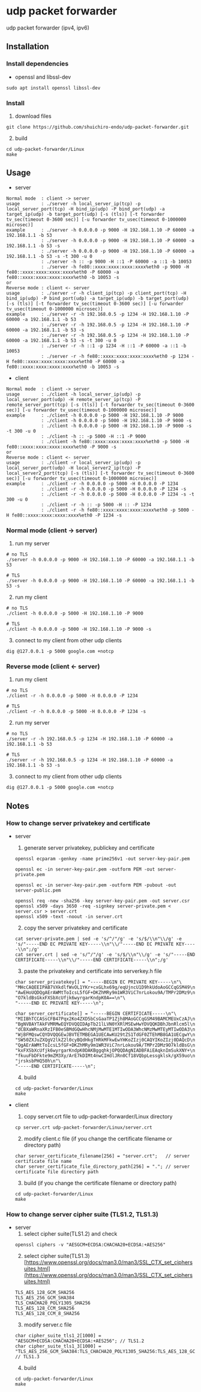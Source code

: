 # udp packet forwarder

udp packet forwarder (ipv4, ipv6)

## Installation
### Install dependencies
- openssl and libssl-dev
```
sudo apt install openssl libssl-dev
```

### Install
1. download files
```
git clone https://github.com/shuichiro-endo/udp-packet-forwarder.git
```

2. build
```
cd udp-packet-forwarder/Linux
make
```

## Usage
- server
```
Normal mode  : client -> server
usage        : ./server -h local_server_ip(tcp) -p local_server_port(tcp) -H bind_ip(udp) -P bind_port(udp) -a target_ip(udp) -b target_port(udp) [-s (tls)] [-t forwarder tv_sec(timeout 0-3600 sec)] [-u forwarder tv_usec(timeout 0-1000000 microsec)]
example      : ./server -h 0.0.0.0 -p 9000 -H 192.168.1.10 -P 60000 -a 192.168.1.1 -b 53
             : ./server -h 0.0.0.0 -p 9000 -H 192.168.1.10 -P 60000 -a 192.168.1.1 -b 53 -s
             : ./server -h 0.0.0.0 -p 9000 -H 192.168.1.10 -P 60000 -a 192.168.1.1 -b 53 -s -t 300 -u 0
             : ./server -h :: -p 9000 -H ::1 -P 60000 -a ::1 -b 10053
             : ./server -h fe80::xxxx:xxxx:xxxx:xxxx%eth0 -p 9000 -H fe80::xxxx:xxxx:xxxx:xxxx%eth0 -P 60000 -a fe80::xxxx:xxxx:xxxx:xxxx%eth0 -b 10053 -s
or
Reverse mode : client <- server
usage        : ./server -r -h client_ip(tcp) -p client_port(tcp) -H bind_ip(udp) -P bind_port(udp) -a target_ip(udp) -b target_port(udp) [-s (tls)] [-t forwarder tv_sec(timeout 0-3600 sec)] [-u forwarder tv_usec(timeout 0-1000000 microsec)]
example      : ./server -r -h 192.168.0.5 -p 1234 -H 192.168.1.10 -P 60000 -a 192.168.1.1 -b 53
             : ./server -r -h 192.168.0.5 -p 1234 -H 192.168.1.10 -P 60000 -a 192.168.1.1 -b 53 -s
             : ./server -r -h 192.168.0.5 -p 1234 -H 192.168.1.10 -P 60000 -a 192.168.1.1 -b 53 -s -t 300 -u 0
             : ./server -r -h ::1 -p 1234 -H ::1 -P 60000 -a ::1 -b 10053
             : ./server -r -h fe80::xxxx:xxxx:xxxx:xxxx%eth0 -p 1234 -H fe80::xxxx:xxxx:xxxx:xxxx%eth0 -P 60000 -a fe80::xxxx:xxxx:xxxx:xxxx%eth0 -b 10053 -s
```

- client
```
Normal mode  : client -> server
usage        : ./client -h local_server_ip(udp) -p local_server_port(udp) -H remote_server_ip(tcp) -P remote_server_port(tcp) [-s (tls)] [-t forwarder tv_sec(timeout 0-3600 sec)] [-u forwarder tv_usec(timeout 0-1000000 microsec)]
example      : ./client -h 0.0.0.0 -p 5000 -H 192.168.1.10 -P 9000
             : ./client -h 0.0.0.0 -p 5000 -H 192.168.1.10 -P 9000 -s
             : ./client -h 0.0.0.0 -p 5000 -H 192.168.1.10 -P 9000 -s -t 300 -u 0
             : ./client -h :: -p 5000 -H ::1 -P 9000
             : ./client -h fe80::xxxx:xxxx:xxxx:xxxx%eth0 -p 5000 -H fe80::xxxx:xxxx:xxxx:xxxx%eth0 -P 9000 -s
or
Reverse mode : client <- server
usage        : ./client -r local_server_ip(udp) -p local_server_port(udp) -H local_server2_ip(tcp) -P local_server2_port(tcp) [-s (tls)] [-t forwarder tv_sec(timeout 0-3600 sec)] [-u forwarder tv_usec(timeout 0-1000000 microsec)]
example      : ./client -r -h 0.0.0.0 -p 5000 -H 0.0.0.0 -P 1234
             : ./client -r -h 0.0.0.0 -p 5000 -H 0.0.0.0 -P 1234 -s
             : ./client -r -h 0.0.0.0 -p 5000 -H 0.0.0.0 -P 1234 -s -t 300 -u 0
             : ./client -r -h :: -p 5000 -H :: -P 1234
             : ./client -r -h fe80::xxxx:xxxx:xxxx:xxxx%eth0 -p 5000 -H fe80::xxxx:xxxx:xxxx:xxxx%eth0 -P 1234 -s
```

### Normal mode (client -> server)
1. run my server
```
# no TLS
./server -h 0.0.0.0 -p 9000 -H 192.168.1.10 -P 60000 -a 192.168.1.1 -b 53

# TLS
./server -h 0.0.0.0 -p 9000 -H 192.168.1.10 -P 60000 -a 192.168.1.1 -b 53 -s
```
2. run my client
```
# no TLS
./client -h 0.0.0.0 -p 5000 -H 192.168.1.10 -P 9000

# TLS
./client -h 0.0.0.0 -p 5000 -H 192.168.1.10 -P 9000 -s
```
3. connect to my client from other udp clients
```
dig @127.0.0.1 -p 5000 google.com +notcp
```

### Reverse mode (client <- server)
1. run my client
```
# no TLS
./client -r -h 0.0.0.0 -p 5000 -H 0.0.0.0 -P 1234

# TLS
./client -r -h 0.0.0.0 -p 5000 -H 0.0.0.0 -P 1234 -s
```
2. run my server
```
# no TLS
./server -r -h 192.168.0.5 -p 1234 -H 192.168.1.10 -P 60000 -a 192.168.1.1 -b 53

# TLS
./server -r -h 192.168.0.5 -p 1234 -H 192.168.1.10 -P 60000 -a 192.168.1.1 -b 53 -s
```
3. connect to my client from other udp clients
```
dig @127.0.0.1 -p 5000 google.com +notcp
```

## Notes
### How to change server privatekey and certificate
- server
    1. generate server privatekey, publickey and certificate
    ```
    openssl ecparam -genkey -name prime256v1 -out server-key-pair.pem
    
    openssl ec -in server-key-pair.pem -outform PEM -out server-private.pem
    
    openssl ec -in server-key-pair.pem -outform PEM -pubout -out server-public.pem
    
    openssl req -new -sha256 -key server-key-pair.pem -out server.csr
    openssl x509 -days 3650 -req -signkey server-private.pem < server.csr > server.crt
    openssl x509 -text -noout -in server.crt
    ```
    2. copy the server privatekey and certificate
    ```
    cat server-private.pem | sed -e 's/^/"/g' -e 's/$/\\n"\\/g' -e 's/"-----END EC PRIVATE KEY-----\\n"\\/"-----END EC PRIVATE KEY-----\\n";/g'
    cat server.crt | sed -e 's/^/"/g' -e 's/$/\\n"\\/g' -e 's/"-----END CERTIFICATE-----\\n"\\/"-----END CERTIFICATE-----\\n";/g'
    ```
    3. paste the privatekey and certificate into serverkey.h file
    ```
    char server_privatekey[] = "-----BEGIN EC PRIVATE KEY-----\n"\
    "MHcCAQEEIPAB7VXkdlfWvOL1YKr+cxGLhx69g/eqUjncU1D9hkUdoAoGCCqGSM49\n"\
    "AwEHoUQDQgAErAWMtToIcsL5fGF+DKZhMRy9m1WR3ViC7nrLokou9A/TMPr2DMz9\n"\
    "O7kldBsGkxFXSbXcUfjk6wyrgarKndpK0A==\n"\
    "-----END EC PRIVATE KEY-----\n";

    char server_certificate[] = "-----BEGIN CERTIFICATE-----\n"\
    "MIIBhTCCASsCFB47Pqx2Ko4ZXD5bCsGaaTP1Zjh8MAoGCCqGSM49BAMCMEUxCzAJ\n"\
    "BgNVBAYTAkFVMRMwEQYDVQQIDApTb21lLVN0YXRlMSEwHwYDVQQKDBhJbnRlcm5l\n"\
    "dCBXaWRnaXRzIFB0eSBMdGQwHhcNMjMwMTE1MTIwODA3WhcNMzMwMTEyMTIwODA3\n"\
    "WjBFMQswCQYDVQQGEwJBVTETMBEGA1UECAwKU29tZS1TdGF0ZTEhMB8GA1UECgwY\n"\
    "SW50ZXJuZXQgV2lkZ2l0cyBQdHkgTHRkMFkwEwYHKoZIzj0CAQYIKoZIzj0DAQcD\n"\
    "QgAErAWMtToIcsL5fGF+DKZhMRy9m1WR3ViC7nrLokou9A/TMPr2DMz9O7kldBsG\n"\
    "kxFXSbXcUfjk6wyrgarKndpK0DAKBggqhkjOPQQDAgNIADBFAiEAqknImSukXNY+\n"\
    "fkuuFbDFkte9mZM3Xy/ArE7kDIMt4nwCIHdlJRn0Cf18VQbpLessgklsk/gX59uo\n"\
    "jrsksbPHQ50h\n"\
    "-----END CERTIFICATE-----\n";
    ```
    4. build
    ```
    cd udp-packet-forwarder/Linux
    make
    ```

- client
    1. copy server.crt file to udp-packet-forwarder/Linux directory
    ```
    cp server.crt udp-packet-forwarder/Linux/server.crt
    ```
    2. modify client.c file (if you change the certificate filename or directory path)
    ```
    char server_certificate_filename[256] = "server.crt";	// server certificate file name
    char server_certificate_file_directory_path[256] = ".";	// server certificate file directory path
    ```
    3. build (if you change the certificate filename or directory path)
    ```
    cd udp-packet-forwarder/Linux
    make
    ```

### How to change server cipher suite (TLS1.2, TLS1.3)
- server
    1. select cipher suite(TLS1.2) and check
    ```
    openssl ciphers -v "AESGCM+ECDSA:CHACHA20+ECDSA:+AES256"
    ```
    2. select cipher suite(TLS1.3) [https://www.openssl.org/docs/man3.0/man3/SSL_CTX_set_ciphersuites.html](https://www.openssl.org/docs/man3.0/man3/SSL_CTX_set_ciphersuites.html)
    ```
    TLS_AES_128_GCM_SHA256
    TLS_AES_256_GCM_SHA384
    TLS_CHACHA20_POLY1305_SHA256
    TLS_AES_128_CCM_SHA256
    TLS_AES_128_CCM_8_SHA256
    ```
    3. modify server.c file
    ```
    char cipher_suite_tls1_2[1000] = "AESGCM+ECDSA:CHACHA20+ECDSA:+AES256";	// TLS1.2
    char cipher_suite_tls1_3[1000] = "TLS_AES_256_GCM_SHA384:TLS_CHACHA20_POLY1305_SHA256:TLS_AES_128_GCM_SHA256";	// TLS1.3
    ```
    4. build
    ```
    cd udp-packet-forwarder/Linux
    make
    ```

